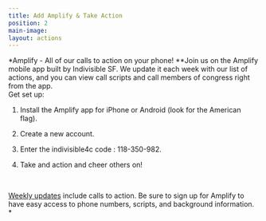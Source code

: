 ```yaml
---
title: Add Amplify & Take Action
position: 2
main-image: 
layout: actions
---
```


*Amplify - All of our calls to action on your phone!
**Join us on the Amplify mobile app built by Indivisible SF. We update it each week with our list of actions, and you can view call scripts and call members of congress right from the app.
<br>
Get set up:

1. Install the Amplify app for iPhone or Android (look for the American flag).

2. Create a new account.

3. Enter the indivisible4c code : 118-350-982.

4. Take and action and cheer others on!

<br>

[Weekly updates](https://www.facebook.com/notes/indivisible-central-contra-costa-county/611-stop-the-acha/857566527715965/)  include calls to action. 
Be sure to sign up for Amplify to have easy access to phone numbers, scripts, and background information. *